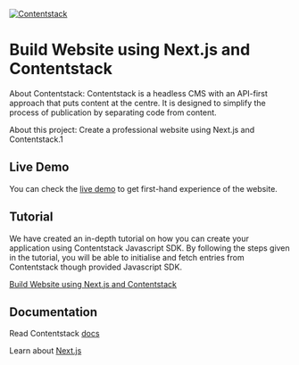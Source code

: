[![Contentstack](https://camo.githubusercontent.com/d24f513afa94a4a762533d54a0f590300dbd0413/68747470733a2f2f7777772e636f6e74656e74737461636b2e636f6d2f646f63732f7374617469632f696d616765732f636f6e74656e74737461636b2e706e67)](https://www.contentstack.com/)


# Build Website using Next.js and Contentstack

About Contentstack: Contentstack is a headless CMS with an API-first approach that puts content at the centre. It is designed to simplify the process of publication by separating code from content.

About this project: Create a professional website using Next.js and Contentstack.1


## Live Demo

You can check the [live demo](https://contentstack-nextjs-starter-app.vercel.app) to get first-hand experience of the website.


## Tutorial

We have created an in-depth tutorial on how you can create your application using Contentstack Javascript SDK. By following the steps given in the tutorial, you will be able to initialise and fetch entries from Contentstack though provided Javascript SDK.

[Build Website using Next.js and Contentstack](https://www.contentstack.com/docs/example-apps/build-a-website-using-next-js-and-contentstack)


## Documentation

Read Contentstack [docs](https://www.contentstack.com/docs/)

Learn about [Next.js](https://learnnextjs.com/)









